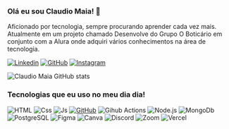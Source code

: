 

### Olá eu sou Claudio Maia! 👋

Aficionado por tecnologia, sempre procurando aprender cada vez mais. Atualmente em um projeto chamado Desenvolve do Grupo O Boticário em conjunto com a Alura onde adquiri vários conhecimentos na área de tecnologia.

[![Linkedin](https://img.shields.io/badge/LinkedIn-0077B5?style=for-the-badge&logo=linkedin&logoColor=white)](https://www.linkedin.com/in/claudio-rmaia/)
[![GitHub](https://img.shields.io/badge/GitHub-100000?style=for-the-badge&logo=github&logoColor=white)](https://github.com/Claudiorobmaia)
[![Instagram](https://img.shields.io/badge/Instagram-E4405F?style=for-the-badge&logo=instagram&logoColor=white)](https://www.instagram.com/claudiorobmaia/)






![Claudio Maia GitHub stats](https://github-readme-stats.vercel.app/api?username=Claudiorobmaia&show_icons=true&theme=radical)



### Tecnologias que eu uso no meu dia dia!

![HTML](https://img.shields.io/badge/HTML5-E34F26?style=for-the-badge&logo=html5&logoColor=white)
![Css](https://img.shields.io/badge/CSS3-1572B6?style=for-the-badge&logo=css3&logoColor=white)
![Js](https://img.shields.io/badge/JavaScript-F7DF1E?style=for-the-badge&logo=javascript&logoColor=black)
[![GitHub](https://img.shields.io/badge/GitHub-100000?style=for-the-badge&logo=github&logoColor=white)](https://github.com/Claudiorobmaia)
![Gihub Actions](https://img.shields.io/badge/GitHub_Actions-2088FF?style=for-the-badge&logo=github-actions&logoColor=white)
![Node.js](https://img.shields.io/badge/Node.js-43853D?style=for-the-badge&logo=node.js&logoColor=white)
![MongoDb](https://img.shields.io/badge/MongoDB-4EA94B?style=for-the-badge&logo=mongodb&logoColor=white)
![PostgreSQL](https://img.shields.io/badge/PostgreSQL-316192?style=for-the-badge&logo=postgresql&logoColor=white)
![Figma](https://img.shields.io/badge/Figma-F24E1E?style=for-the-badge&logo=figma&logoColor=white)
![Canva](https://img.shields.io/badge/Canva-%2300C4CC.svg?&style=for-the-badge&logo=Canva&logoColor=white)
![Discord](https://img.shields.io/badge/Discord-7289DA?style=for-the-badge&logo=discord&logoColor=white)
![Zoom](https://img.shields.io/badge/Zoom-2D8CFF?style=for-the-badge&logo=zoom&logoColor=white)
![Vercel](https://img.shields.io/badge/Vercel-000000?style=for-the-badge&logo=vercel&logoColor=white)






